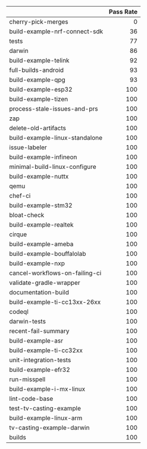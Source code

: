 |                                |   Pass Rate |
|:-------------------------------|------------:|
| cherry-pick-merges             |           0 |
| build-example-nrf-connect-sdk  |          36 |
| tests                          |          77 |
| darwin                         |          86 |
| build-example-telink           |          92 |
| full-builds-android            |          93 |
| build-example-qpg              |          93 |
| build-example-esp32            |         100 |
| build-example-tizen            |         100 |
| process-stale-issues-and-prs   |         100 |
| zap                            |         100 |
| delete-old-artifacts           |         100 |
| build-example-linux-standalone |         100 |
| issue-labeler                  |         100 |
| build-example-infineon         |         100 |
| minimal-build-linux-configure  |         100 |
| build-example-nuttx            |         100 |
| qemu                           |         100 |
| chef-ci                        |         100 |
| build-example-stm32            |         100 |
| bloat-check                    |         100 |
| build-example-realtek          |         100 |
| cirque                         |         100 |
| build-example-ameba            |         100 |
| build-example-bouffalolab      |         100 |
| build-example-nxp              |         100 |
| cancel-workflows-on-failing-ci |         100 |
| validate-gradle-wrapper        |         100 |
| documentation-build            |         100 |
| build-example-ti-cc13xx-26xx   |         100 |
| codeql                         |         100 |
| darwin-tests                   |         100 |
| recent-fail-summary            |         100 |
| build-example-asr              |         100 |
| build-example-ti-cc32xx        |         100 |
| unit-integration-tests         |         100 |
| build-example-efr32            |         100 |
| run-misspell                   |         100 |
| build-example-i-mx-linux       |         100 |
| lint-code-base                 |         100 |
| test-tv-casting-example        |         100 |
| build-example-linux-arm        |         100 |
| tv-casting-example-darwin      |         100 |
| builds                         |         100 |